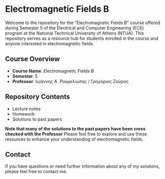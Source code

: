 # Electromagnetic Fields B

Welcome to the repository for the "Electromagnetic Fields B" course offered during Semester 5 of the Electrical and Computer Engineering (ECE) program at the National Technical University of Athens (NTUA). This repository serves as a resource hub for students enrolled in the course and anyone interested in electromagnetic fields.

## Course Overview

- **Course Name**: Electromagnetic Fields B
- **Semester**: 5
- **Professor**: Ιωάννης Α. Ρουμελιώτης / Γρηγόριος Ζούρος

## Repository Contents

- Lecture notes
- Homework 
- Solutions to past papers

**Note that many of the solutions to the past papers have been cross checked with the Professor**
Please feel free to explore and use these resources to enhance your understanding of electromagnetic fields.

## Contact

If you have questions or need further information about any of my solutions, please feel free to contact me.
